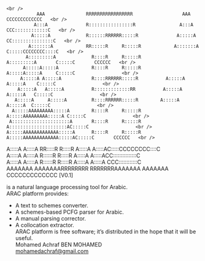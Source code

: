                                                                                                          <br /> 
               AAA               RRRRRRRRRRRRRRRRR                  AAA                  CCCCCCCCCCCCC   <br /> 
              A:::A              R::::::::::::::::R                A:::A              CCC::::::::::::C   <br /> 
             A:::::A             R::::::RRRRRR:::::R              A:::::A           CC:::::::::::::::C   <br /> 
            A:::::::A            RR:::::R     R:::::R            A:::::::A         C:::::CCCCCCCC::::C   <br /> 
           A:::::::::A             R::::R     R:::::R           A:::::::::A       C:::::C       CCCCCC   <br /> 
          A:::::A:::::A            R::::R     R:::::R          A:::::A:::::A     C:::::C                 <br /> 
         A:::::A A:::::A           R::::RRRRRR:::::R          A:::::A A:::::A    C:::::C                 <br /> 
        A:::::A   A:::::A          R:::::::::::::RR          A:::::A   A:::::A   C:::::C                 <br /> 
       A:::::A     A:::::A         R::::RRRRRR:::::R        A:::::A     A:::::A  C:::::C                 <br /> 
      A:::::AAAAAAAAA:::::A        R::::R     R:::::R      A:::::AAAAAAAAA:::::A C:::::C                 <br /> 
     A:::::::::::::::::::::A       R::::R     R:::::R     A:::::::::::::::::::::AC:::::C                 <br /> 
    A:::::AAAAAAAAAAAAA:::::A      R::::R     R:::::R    A:::::AAAAAAAAAAAAA:::::AC:::::C       CCCCCC   <br /> 
   A:::::A             A:::::A   RR:::::R     R:::::R   A:::::A             A:::::AC:::::CCCCCCCC::::C   <br /> 
  A:::::A               A:::::A  R::::::R     R:::::R  A:::::A               A:::::ACC:::::::::::::::C   <br /> 
 A:::::A                 A:::::A R::::::R     R:::::R A:::::A                 A:::::A CCC::::::::::::C   <br /> 
AAAAAAA                   AAAAAAARRRRRRRR     RRRRRRRAAAAAAA                   AAAAAAA   CCCCCCCCCCCCC   [V0.1]<br /> 
                                                                                                         
is a natural language processing tool for Arabic.   <br /> 
ARAC platform provides:   <br /> 
-	A text to schemes converter.   <br /> 
-	A schemes-based PCFG parser for Arabic.   <br /> 
-	A manual parsing corrector.   <br /> 
-	A collocation extractor.   <br /> 
ARAC platform is free software; it’s distributed in the hope that it will be useful.   <br /> 
Mohamed Achraf BEN MOHAMED   <br /> 
mohamedachraf@gmail.com
